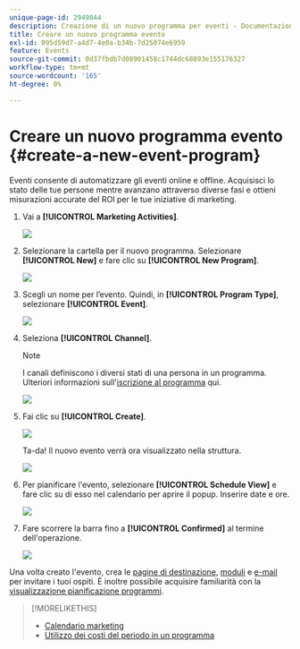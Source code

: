 ```yaml
---
unique-page-id: 2949844
description: Creazione di un nuovo programma per eventi - Documentazione di Marketo - Documentazione del prodotto
title: Creare un nuovo programma evento
exl-id: 095d59d7-a4d7-4e0a-b34b-7d25074e6959
feature: Events
source-git-commit: 0d37fbdb7d08901458c1744dc68893e155176327
workflow-type: tm+mt
source-wordcount: '165'
ht-degree: 0%

---
```


# Creare un nuovo programma evento {#create-a-new-event-program}

Eventi consente di automatizzare gli eventi online e offline. Acquisisci lo stato delle tue persone mentre avanzano attraverso diverse fasi e ottieni misurazioni accurate del ROI per le tue iniziative di marketing.

1. Vai a **[!UICONTROL Marketing Activities]**.

   ![](assets/ma.png)

1. Selezionare la cartella per il nuovo programma. Selezionare **[!UICONTROL New]** e fare clic su **[!UICONTROL New Program]**.

   ![](assets/image2015-2-26-14-3a24-3a30.png)

1. Scegli un nome per l’evento. Quindi, in **[!UICONTROL Program Type]**, selezionare **[!UICONTROL Event]**.

   ![](assets/image2015-2-26-14-3a26-3a6.png)

1. Seleziona **[!UICONTROL Channel]**.

   >[!NOTE]
   >
   >I canali definiscono i diversi stati di una persona in un programma. Ulteriori informazioni sull&#39;[iscrizione al programma](/help/marketo/product-docs/core-marketo-concepts/programs/creating-programs/understanding-program-membership.md) qui.

   ![](assets/image2015-2-26-14-3a29-3a3.png)

1. Fai clic su **[!UICONTROL Create]**.

   ![](assets/image2015-2-26-14-3a33-3a17.png)

   Ta-da! Il nuovo evento verrà ora visualizzato nella struttura.

   ![](assets/image2015-2-26-14-3a34-3a33.png)

1. Per pianificare l&#39;evento, selezionare **[!UICONTROL Schedule View]** e fare clic su di esso nel calendario per aprire il popup. Inserire date e ore.

   ![](assets/image2016-3-25-14-3a17-3a33.png)

1. Fare scorrere la barra fino a **[!UICONTROL Confirmed]** al termine dell&#39;operazione.

   ![](assets/image2016-3-25-14-3a18-3a13.png)

Una volta creato l&#39;evento, crea le [pagine di destinazione](/help/marketo/product-docs/demand-generation/landing-pages/free-form-landing-pages/create-a-free-form-landing-page.md), [moduli](/help/marketo/product-docs/demand-generation/forms/creating-a-form/create-a-form.md) e [e-mail](/help/marketo/product-docs/email-marketing/email-programs/creating-an-email-program/create-an-email-program.md) per invitare i tuoi ospiti. È inoltre possibile acquisire familiarità con la [visualizzazione pianificazione programmi](https://docs.marketo.com/display/docs/program+schedule+view).

>[!MORELIKETHIS]
>
>* [Calendario marketing](/help/marketo/product-docs/core-marketo-concepts/marketing-calendar/understanding-the-calendar/navigating-the-marketing-calendar.md)
>* [Utilizzo dei costi del periodo in un programma](/help/marketo/product-docs/core-marketo-concepts/programs/working-with-programs/using-period-costs-in-a-program.md)
